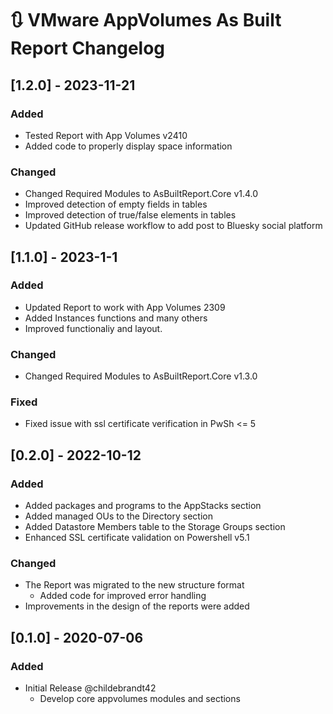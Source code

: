 # :arrows_clockwise: VMware AppVolumes As Built Report Changelog

## [1.2.0] - 2023-11-21

### Added

- Tested Report with App Volumes v2410
- Added code to properly display space information

### Changed

- Changed Required Modules to AsBuiltReport.Core v1.4.0
- Improved detection of empty fields in tables
- Improved detection of true/false elements in tables
- Updated GitHub release workflow to add post to Bluesky social platform

## [1.1.0] - 2023-1-1

### Added

- Updated Report to work with App Volumes 2309
- Added Instances functions and many others
- Improved functionaliy and layout.

### Changed

- Changed Required Modules to AsBuiltReport.Core v1.3.0

### Fixed

- Fixed issue with ssl certificate verification in PwSh <= 5

## [0.2.0] - 2022-10-12

### Added

- Added packages and programs to the AppStacks section
- Added managed OUs to the Directory section
- Added Datastore Members table to the Storage Groups section
- Enhanced SSL certificate validation on Powershell v5.1

### Changed

- The Report was migrated to the new structure format
  - Added code for improved error handling
- Improvements in the design of the reports were added

## [0.1.0] - 2020-07-06

### Added

- Initial Release @childebrandt42
  - Develop core appvolumes modules and sections
